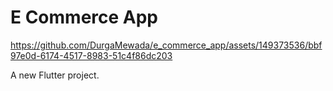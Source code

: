 # E Commerce App
https://github.com/DurgaMewada/e_commerce_app/assets/149373536/bbf97e0d-6174-4517-8983-51c4f86dc203

A new Flutter project.

<p align="center">
    <img src = 'https://github.com/DurgaMewada/e_commerce_app/assets/149373536/450daeba-c2aa-41c3-b91d-5faf93d72640" width=22% height=35% >
    <img src = "https://github.com/DurgaMewada/e_commerce_app/assets/149373536/dcbcf30a-791d-488d-a6b5-1327b25ca348" width=22% height=35% >
    <img src = "https://github.com/DurgaMewada/e_commerce_app/assets/149373536/40a84088-ca4e-4454-8839-79449501b3a2" width=22% height=35% >
    <img src = "https://github.com/DurgaMewada/e_commerce_app/assets/149373536/40ce3a18-a6c0-4ace-aab2-6a77095872dc" width=22% height=35% >
</p>

<p align="center">
   <img src = "https://github.com/DurgaMewada/e_commerce_app/assets/149373536/d01cb5d2-f2bd-4786-82ef-d1dd2b58d9e8" width=22% height=35% >
   <img src = "https://github.com/DurgaMewada/e_commerce_app/assets/149373536/7aac27f4-a4b0-41b2-a521-7490d12d716a" width=22% height=35% >
   <img src = "https://github.com/DurgaMewada/e_commerce_app/assets/149373536/e6ea447d-9679-4c83-af9c-17ade215c62a" width=22% height=35% >
  <img src = "https://github.com/DurgaMewada/e_commerce_app/assets/149373536/7053447a-5e73-4073-b0da-444cb779a74b" width=22% height=35% >
</p>

<p align="center">
   <img src = "https://github.com/DurgaMewada/e_commerce_app/assets/149373536/36c9bf4a-0411-4c07-9c81-705d506e30f4" width=22% height=35% >
   <img src = "https://github.com/DurgaMewada/e_commerce_app/assets/149373536/14bc9f51-9a6f-44a1-ab77-426d913ca9cf" width=22% height=35% >

</p>

## Getting Started

This project is a starting point for a Flutter application.

A few resources to get you started if this is your first Flutter project:

- [Lab: Write your first Flutter app](https://docs.flutter.dev/get-started/codelab)
- [Cookbook: Useful Flutter samples](https://docs.flutter.dev/cookbook)

For help getting started with Flutter development, view the
[online documentation](https://docs.flutter.dev/), which offers tutorials,
samples, guidance on mobile development, and a full API reference.
